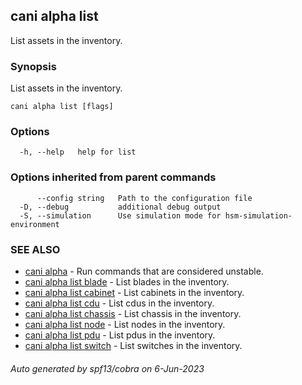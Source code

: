 ## cani alpha list

List assets in the inventory.

### Synopsis

List assets in the inventory.

```
cani alpha list [flags]
```

### Options

```
  -h, --help   help for list
```

### Options inherited from parent commands

```
      --config string   Path to the configuration file
  -D, --debug           additional debug output
  -S, --simulation      Use simulation mode for hsm-simulation-environment
```

### SEE ALSO

* [cani alpha](cani_alpha.md)	 - Run commands that are considered unstable.
* [cani alpha list blade](cani_alpha_list_blade.md)	 - List blades in the inventory.
* [cani alpha list cabinet](cani_alpha_list_cabinet.md)	 - List cabinets in the inventory.
* [cani alpha list cdu](cani_alpha_list_cdu.md)	 - List cdus in the inventory.
* [cani alpha list chassis](cani_alpha_list_chassis.md)	 - List chassis in the inventory.
* [cani alpha list node](cani_alpha_list_node.md)	 - List nodes in the inventory.
* [cani alpha list pdu](cani_alpha_list_pdu.md)	 - List pdus in the inventory.
* [cani alpha list switch](cani_alpha_list_switch.md)	 - List switches in the inventory.

###### Auto generated by spf13/cobra on 6-Jun-2023
